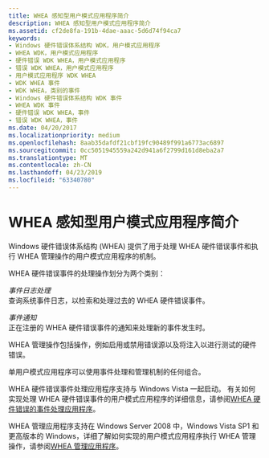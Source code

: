 ```yaml
---
title: WHEA 感知型用户模式应用程序简介
description: WHEA 感知型用户模式应用程序简介
ms.assetid: cf2de8fa-191b-4dae-aaac-5d6d74f94ca7
keywords:
- Windows 硬件错误体系结构 WDK，用户模式应用程序
- WHEA WDK，用户模式应用程序
- 硬件错误 WDK WHEA，用户模式应用程序
- 错误 WDK WHEA，用户模式应用程序
- 用户模式应用程序 WDK WHEA
- WDK WHEA 事件
- WDK WHEA，类别的事件
- Windows 硬件错误体系结构 WDK 事件
- WHEA WDK 事件
- 硬件错误 WDK WHEA，事件
- 错误 WDK WHEA，事件
ms.date: 04/20/2017
ms.localizationpriority: medium
ms.openlocfilehash: 8aab35dafdf21cbf19fc90489f991a6773ac6897
ms.sourcegitcommit: 0cc5051945559a242d941a6f2799d161d8eba2a7
ms.translationtype: MT
ms.contentlocale: zh-CN
ms.lasthandoff: 04/23/2019
ms.locfileid: "63340780"
---
```

# <a name="introduction-to-whea-aware-user-mode-applications"></a>WHEA 感知型用户模式应用程序简介


Windows 硬件错误体系结构 (WHEA) 提供了用于处理 WHEA 硬件错误事件和执行 WHEA 管理操作的用户模式应用程序的机制。

WHEA 硬件错误事件的处理操作划分为两个类别：

<a href="" id="event-log-processing"></a>*事件日志处理*  
查询系统事件日志，以检索和处理过去的 WHEA 硬件错误事件。

<a href="" id="event-notification"></a>*事件通知*  
正在注册的 WHEA 硬件错误事件的通知来处理新的事件发生时。

WHEA 管理操作包括操作，例如启用或禁用错误源以及将注入以进行测试的硬件错误。

单用户模式应用程序可以使用事件处理和管理机制的任何组合。

WHEA 硬件错误事件处理应用程序支持与 Windows Vista 一起启动。 有关如何实现处理 WHEA 硬件错误事件的用户模式应用程序的详细信息，请参阅[WHEA 硬件错误的事件处理应用程序](whea-hardware-error-event-processing-applications.md)。

WHEA 管理应用程序支持在 Windows Server 2008 中，Windows Vista SP1 和更高版本的 Windows，详细了解如何实现的用户模式应用程序执行 WHEA 管理操作，请参阅[WHEA 管理应用程序](whea-management-applications.md)。

 

 




